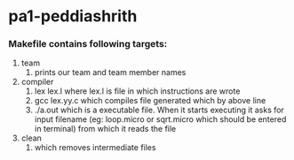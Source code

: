 # pa1-peddiashrith
### Makefile contains following targets:
1. team
	1. prints our team and team member names
2. compiler	
	1. lex lex.l where lex.l is file in which instructions are wrote
	2. gcc lex.yy.c which compiles file generated which by above line
	3. ./a.out which is a executable file. When it starts executing it asks for input filename (eg: loop.micro or sqrt.micro which should be entered in terminal) from which it reads the file
3. clean
	1. which removes intermediate files
